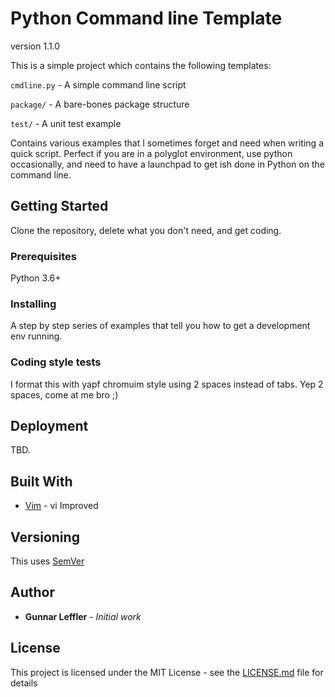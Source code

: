 # Python Command line Template

version 1.1.0


This is a simple project which contains the following templates:

`cmdline.py` - A simple command line script

`package/`   - A bare-bones package structure

`test/`      - A unit test example

Contains various examples that I sometimes forget and need when writing a quick script.
Perfect if you are in a polyglot environment, use python occasionally, and need to have a launchpad to get ish done in Python on the command line.

## Getting Started

Clone the repository, delete what you don't need, and get coding.

### Prerequisites

Python 3.6+


### Installing

A step by step series of examples that tell you how to get a development env running.


### Coding style tests

I format this with yapf chromuim style using 2 spaces instead of tabs. Yep 2 spaces, come at me bro ;)

## Deployment

TBD.

## Built With

* [Vim](https://www.vim.org) - vi Improved


## Versioning

This uses [SemVer](https://semver.org/)

## Author

* **Gunnar Leffler** - *Initial work* 

## License

This project is licensed under the MIT License - see the [LICENSE.md](LICENSE.md) file for details

